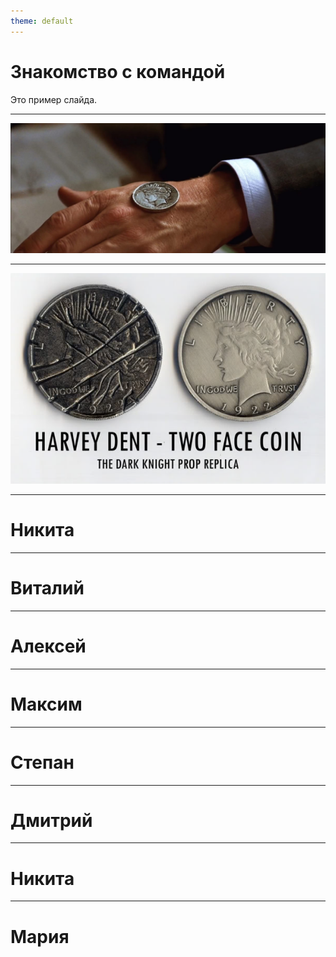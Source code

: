 ```yaml
---
theme: default
---
```


# Знакомство с командой
Это пример слайда.

---

![hand.jpg](hand.jpg)

---

![coin.png](coin.png)

---

# Никита

---

# Виталий

---

# Алексей

---

# Максим

---

# Степан

---

# Дмитрий

---

# Никита

---

# Мария
